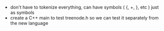 * don't have to tokenize everything, can have symbols ( {, +, }, etc ) just as symbols
* create a C++ main to test treenode.h so we can test it separately from the new language
